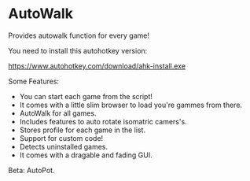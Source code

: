 # AutoWalk
Provides autowalk function for every game!

You need to install this autohotkey version:

https://www.autohotkey.com/download/ahk-install.exe

Some Features:
  - You can start each game from the script!
  - It comes with a little slim browser to load you're gammes from there.
  - AutoWalk for all games.
  - Includes features to auto rotate isomatric camers's.
  - Stores profile for each game in the list.
  - Support for custom code!
  - Detects uninstalled games.
  - It comes with a dragable and fading GUI.

Beta: AutoPot.
